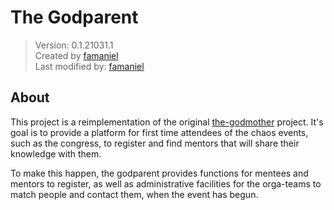 # The Godparent

> Version: 0.1.21031.1 \
> Created by [famaniel](https://github.com/famaniel) \
> Last modified by: [famaniel](https://github.com/famaniel)

## About

This project is a reimplementation of the original [the-godmother](https://github.com/chaosmentors/the-godmother)
project. It's goal is to provide a platform for first time attendees of the chaos events,
such as the congress, to register and find mentors that will share their
knowledge with them.

To make this happen, the godparent provides functions for mentees and mentors to
register, as well as administrative facilities for the orga-teams to match people
and contact them, when the event has begun.
